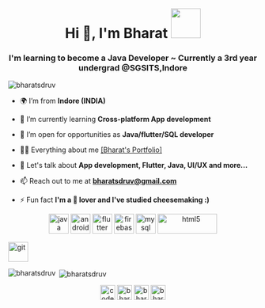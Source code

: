 <h1 align="center">Hi 👋, I'm Bharat   <img src="https://cdn.lowgif.com/small/004faa2f4e3cd386-minion-animated-clipart-images.gif" width="60" height="60"/></h1>
<h3 align="center">I'm learning to become a Java Developer ~ Currently a 3rd year undergrad @SGSITS,Indore</h3>

<p align="left"> <img src="https://komarev.com/ghpvc/?username=bharatsdruv" alt="bharatsdruv" /> </p>

- 🌍 I’m from **Indore (INDIA)**

- 🌱 I’m currently learning **Cross-platform App development**

- 🤝 I’m open for opportunities as **Java/flutter/SQL developer**

- 👩‍💻 Everything about me [[Bharat's Portfolio]](http://bharatshrivastava.tech/)

- 💬 Let's talk about **App development, Flutter, Java, UI/UX and more...**

- 📫 Reach out to me at **bharatsdruv@gmail.com**

- ⚡ Fun fact **I'm a 🧀 lover and I've studied cheesemaking :)**

<p align="center"> 
<img src="https://cdn.iconscout.com/icon/free/png-512/java-23-225999.png" alt="java" width="40" height="40"/> 
<img src="https://icon-library.com/images/transparent-icon-android/transparent-icon-android-6.jpg" alt="android" width="40" height="40"/> 
<img src="https://juststickers.in/wp-content/uploads/2019/01/flutter.png" alt="flutter" width="40" height="40"/> 
<img src="https://www.iconfinder.com/data/icons/google-i-o-2016/512/google_firebase-2-512.png" alt="firebase" width="40" height="40"/> 
<img src="https://www.freepnglogos.com/uploads/logo-mysql-png/logo-mysql-mysql-logo-png-images-are-download-crazypng-21.png" alt="mysql" width="40" height="40"/>
<img src="https://clipart.info/images/ccovers/1499794874html5-js-css3-logo-png.png" alt="html5" width="120" height="40"/> 
 
<img src="https://www.vectorlogo.zone/logos/git-scm/git-scm-icon.svg" alt="git" width="40" height="40"/>  </p>

<p><img align="left" src="https://github-readme-stats.vercel.app/api/top-langs/?username=bharatsdruv&layout=compact" alt="bharatsdruv" /></p>

<p>&nbsp;<img align="center" src="https://github-readme-stats.vercel.app/api?username=bharatsdruv&show_icons=true" alt="bharatsdruv" /></p>

<p align="center">
<a href="http://codesgsits.live/" target="blank"><img align="center" src="https://icons.iconarchive.com/icons/webalys/kameleon.pics/512/Coding-Html-icon.png" alt="codeSGSITS" height="30" width="30" /></a>
<a href="https://linkedin.com/in/bharatshrivastava" target="blank"><img align="center" src="https://cdn.jsdelivr.net/npm/simple-icons@3.0.1/icons/linkedin.svg" alt="bharatsdruv" height="30" width="30" /></a>
<a href="http://bharatshrivastava.tech/" target="blank"><img align="center" src="https://www.pngkit.com/png/full/154-1545805_portfolio-icons-code-web-development-logo.png" alt="bharatsdruv" height="30" width="30" /></a>
<a href="https://instagram.com/bharats.druv_" target="blank"><img align="center" src="https://cdn.jsdelivr.net/npm/simple-icons@3.0.1/icons/instagram.svg" alt="bharatsdruv" height="30" width="30" /></a>
</p>
